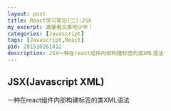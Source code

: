 ```yaml
---
layout: post
title: React学习笔记(二):JSX
my_excerpt: 直接看文章吧少年！
categories: [Javascript]
tags: [Javascript,React]
pid: 201510261412
description: JSX一种在react组件内部构建标签的类XML语法
---
```


<h2>JSX(Javascript XML)</h2>

一种在react组件内部构建标签的类XML语法